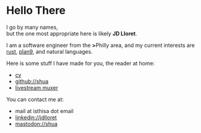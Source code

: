 # Hello There

I go by many names,<br>
but the one most appropriate here is likely <b>JD&nbsp;Lloret</b>.

I am a software engineer from the <b>&gt;</b>Philly area,
and my current interests are [rust], [plan9], and natural languages.

Here is some stuff I have made for you, the reader at home:
- [cv](cv.pdf)
- [github://shua](https://github.com/shua)
- [livestream muxer](https://shua.github.io/ssm)

You can contact me at:
- mail at isthisa dot email
- [linkedin://jdlloret](https://www.linkedin.com/in/jdlloret)
- <a rel="me" href="https://ruhr.social/@shua">mastodon://shua</a>

[rust]: https://www.rust-lang.org/en-US/
[plan9]: https://en.wikipedia.org/wiki/Plan_9_from_Bell_Labs
